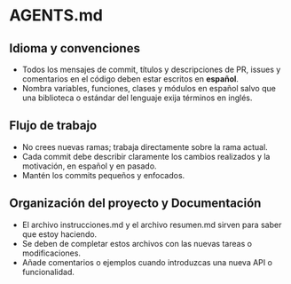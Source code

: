 # AGENTS.md

## Idioma y convenciones
- Todos los mensajes de commit, títulos y descripciones de PR, issues y comentarios en el código deben estar escritos en **español**.
- Nombra variables, funciones, clases y módulos en español salvo que una biblioteca o estándar del lenguaje exija términos en inglés.

## Flujo de trabajo
- No crees nuevas ramas; trabaja directamente sobre la rama actual.
- Cada commit debe describir claramente los cambios realizados y la motivación, en español y en pasado.
- Mantén los commits pequeños y enfocados.

## Organización del proyecto y Documentación
- El archivo instrucciones.md y el archivo resumen.md sirven para saber que estoy haciendo.
- Se deben de completar estos archivos con las nuevas tareas o modificaciones.
- Añade comentarios o ejemplos cuando introduzcas una nueva API o funcionalidad.
